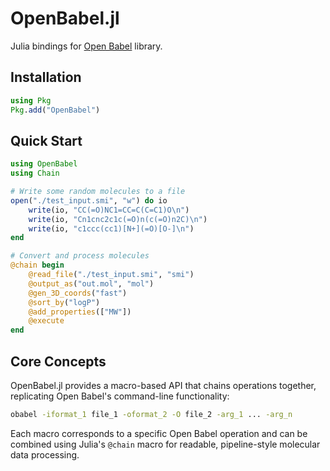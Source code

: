 # OpenBabel.jl

Julia bindings for [Open Babel](https://github.com/openbabel/openbabel) library.

## Installation

```julia
using Pkg
Pkg.add("OpenBabel")
```

## Quick Start

```julia
using OpenBabel
using Chain

# Write some random molecules to a file
open("./test_input.smi", "w") do io
    write(io, "CC(=O)NC1=CC=C(C=C1)O\n")
    write(io, "Cn1cnc2c1c(=O)n(c(=O)n2C)\n")
    write(io, "c1ccc(cc1)[N+](=O)[O-]\n")
end

# Convert and process molecules
@chain begin
    @read_file("./test_input.smi", "smi")
    @output_as("out.mol", "mol")
    @gen_3D_coords("fast")
    @sort_by("logP")
    @add_properties(["MW"])
    @execute
end
```

## Core Concepts

OpenBabel.jl provides a macro-based API that chains operations together, replicating Open Babel's command-line functionality:

```bash
obabel -iformat_1 file_1 -oformat_2 -O file_2 -arg_1 ... -arg_n
```

Each macro corresponds to a specific Open Babel operation and can be combined using Julia's `@chain` macro for readable, pipeline-style molecular data processing.
